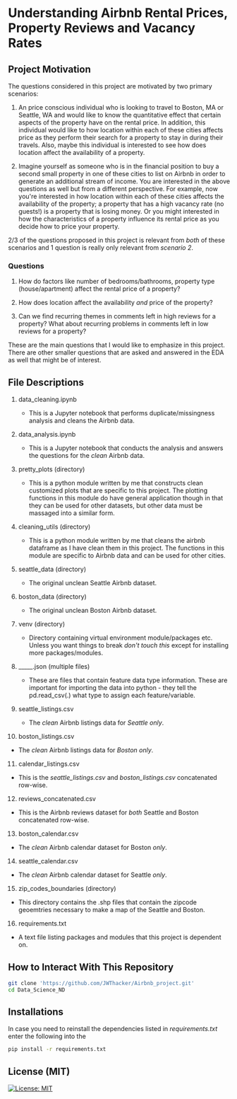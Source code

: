 # Understanding Airbnb Rental Prices, Property Reviews and Vacancy Rates

## Project Motivation
The questions considered in this project are motivated by two primary scenarios:

   1. An price conscious individual who is looking to travel to Boston, MA or
   Seattle, WA and would like to know the quantitative effect that certain
   aspects of the property have on the rental price. In addition, this individual
   would like to how location within each of these cities affects price as they
   perform their search for a property to stay in during their travels. Also, maybe
   this individual is interested to see how does location affect the availability
   of a property.

   2. Imagine yourself as someone who is in the financial position to buy a
   second small property in one of these cities to list on Airbnb in order to
   generate an additional stream of income. You are interested in the above questions
   as well but from a different perspective. For example, now you're interested in
   how location within each of these cities affects the availability of the
   property; a property that has a high vacancy rate (no guests!) is a
   property that is losing money. Or you might interested in how the characteristics
   of a property influence its rental price as you decide how to price your property.

2/3 of the questions proposed in this project is relevant from _both_ of
these scenarios and 1 question is really only relevant from _scenario 2_.

### Questions
  1. How do factors like number of bedrooms/bathrooms, property type (house/apartment)
  affect the rental price of a property?

  2. How does location affect the availability _and_ price of the property?

  3. Can we find recurring themes in comments left in high reviews for a property?
  What about recurring problems in comments left in low reviews for a property?

  These are the main questions that I would like to emphasize in this project. There
  are other smaller questions that are asked and answered in the EDA as well that might
  be of interest.


## File Descriptions

1. data_cleaning.ipynb

   * This is a Jupyter notebook that performs duplicate/missingness analysis and
   cleans the Airbnb data.

2. data_analysis.ipynb
   * This is a Jupyter notebook that conducts the analysis and answers the questions for the _clean_ Airbnb data.

3. pretty_plots (directory)
   * This is a python module written by me that constructs clean customized plots that are specific to this project. The plotting functions in this module do have general application though in that they can be used for other datasets, but other data must be massaged into a similar form.

4. cleaning_utils (directory)
   * This is a python module written by me that cleans the airbnb dataframe as I have clean them in this project. The functions in this module are specific to Airbnb data and can be used for other cities.

5. seattle_data (directory)
   * The original unclean Seattle Airbnb dataset.

6. boston_data (directory)
   * The original unclean Boston Airbnb dataset.

7. venv (directory)
   * Directory containing virtual environment module/packages etc. Unless you want things to break _don't touch this_ except for installing more packages/modules.

8. _____.json (multiple files)
   * These are files that contain feature data type information. These are important for importing the data into python - they tell the pd.read_csv(.) what type to
   assign each feature/variable.

9. seattle_listings.csv
   * The _clean_ Airbnb listings data for _Seattle only_.

10. boston_listings.csv
   * The _clean_ Airbnb listings data for _Boston only_.

11. calendar_listings.csv
   * This is the _seattle_listings.csv_ and _boston_listings.csv_ concatenated row-wise.

12. reviews_concatenated.csv
   * This is the Airbnb reviews dataset for _both_ Seattle and Boston concatenated row-wise.

13. boston_calendar.csv
   * The _clean_ Airbnb calendar dataset for Boston _only_.

14. seattle_calendar.csv
   * The _clean_ Airbnb calendar dataset for Seattle _only_.

15. zip_codes_boundaries (directory)
   * This directory contains the .shp files that contain the zipcode geoemtries necessary to make a map of the Seattle and Boston.

16. requirements.txt
   * A text file listing packages and modules that this project is dependent on.

## How to Interact With This Repository

```bash
git clone 'https://github.com/JWThacker/Airbnb_project.git'
cd Data_Science_ND
```

## Installations
In case you need to reinstall the dependencies listed in _requirements.txt_ enter the following into the
```bash
pip install -r requirements.txt
```

## License (MIT)
[![License: MIT](https://img.shields.io/badge/License-MIT-yellow.svg)](https://opensource.org/licenses/MIT)

